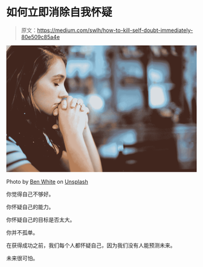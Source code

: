 # 如何立即消除自我怀疑

> 原文：<https://medium.com/swlh/how-to-kill-self-doubt-immediately-80e509c85a4e>

![](img/c0ca4345a086ecc3134f93aab82d327e.png)

Photo by [Ben White](https://unsplash.com/@benwhitephotography?utm_source=medium&utm_medium=referral) on [Unsplash](https://unsplash.com?utm_source=medium&utm_medium=referral)

你觉得自己不够好。

你怀疑自己的能力。

你怀疑自己的目标是否太大。

你并不孤单。

在获得成功之前，我们每个人都怀疑自己，因为我们没有人能预测未来。

未来很可怕。